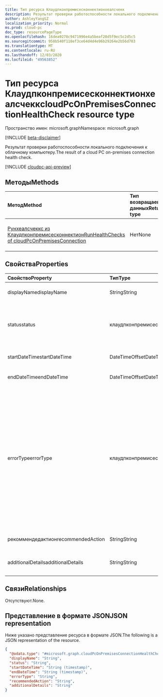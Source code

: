 ```yaml
---
title: Тип ресурса Клаудпконпремисесконнектионхеалсчекк
description: Результат проверки работоспособности локального подключения к облачному компьютеру.
author: AshleyYangSZ
localization_priority: Normal
ms.prod: cloud-pc
doc_type: resourcePageType
ms.openlocfilehash: 16dea9278c9471996e4a5beaf20d5f9ec5c2d5c5
ms.sourcegitcommit: 958b540f118ef3ce64d4d4e96b29264e2b56d703
ms.translationtype: MT
ms.contentlocale: ru-RU
ms.lasthandoff: 12/03/2020
ms.locfileid: "49563852"
---
```

# <a name="cloudpconpremisesconnectionhealthcheck-resource-type"></a><span data-ttu-id="f3392-103">Тип ресурса Клаудпконпремисесконнектионхеалсчекк</span><span class="sxs-lookup"><span data-stu-id="f3392-103">cloudPcOnPremisesConnectionHealthCheck resource type</span></span>

<span data-ttu-id="f3392-104">Пространство имен: microsoft.graph</span><span class="sxs-lookup"><span data-stu-id="f3392-104">Namespace: microsoft.graph</span></span>

[!INCLUDE [beta-disclaimer](../../includes/beta-disclaimer.md)]

<span data-ttu-id="f3392-105">Результат проверки работоспособности локального подключения к облачному компьютеру.</span><span class="sxs-lookup"><span data-stu-id="f3392-105">The result of a cloud PC on-premises connection health check.</span></span>

[!INCLUDE [cloudpc-api-preview](../../includes/cloudpc-api-preview.md)]

## <a name="methods"></a><span data-ttu-id="f3392-106">Методы</span><span class="sxs-lookup"><span data-stu-id="f3392-106">Methods</span></span>

|<span data-ttu-id="f3392-107">Метод</span><span class="sxs-lookup"><span data-stu-id="f3392-107">Method</span></span>|<span data-ttu-id="f3392-108">Тип возвращаемых данных</span><span class="sxs-lookup"><span data-stu-id="f3392-108">Return type</span></span>|<span data-ttu-id="f3392-109">Описание</span><span class="sxs-lookup"><span data-stu-id="f3392-109">Description</span></span>|
|:---|:---|:---|
|[<span data-ttu-id="f3392-110">Рунхеалсчеккс из Клаудпконпремисесконнектион</span><span class="sxs-lookup"><span data-stu-id="f3392-110">RunHealthChecks of cloudPcOnPremisesConnection</span></span>](../api/cloudpconpremisesconnection-runhealthcheck.md)|<span data-ttu-id="f3392-111">Нет</span><span class="sxs-lookup"><span data-stu-id="f3392-111">None</span></span>|<span data-ttu-id="f3392-112">Выполнение проверок работоспособности [клаудпконпремисесконнектион](../resources/cloudpconpremisesconnection.md).</span><span class="sxs-lookup"><span data-stu-id="f3392-112">Run the health checks of a [cloudPcOnPremisesConnection](../resources/cloudpconpremisesconnection.md).</span></span>|

## <a name="properties"></a><span data-ttu-id="f3392-113">Свойства</span><span class="sxs-lookup"><span data-stu-id="f3392-113">Properties</span></span>

|<span data-ttu-id="f3392-114">Свойство</span><span class="sxs-lookup"><span data-stu-id="f3392-114">Property</span></span>|<span data-ttu-id="f3392-115">Тип</span><span class="sxs-lookup"><span data-stu-id="f3392-115">Type</span></span>|<span data-ttu-id="f3392-116">Описание</span><span class="sxs-lookup"><span data-stu-id="f3392-116">Description</span></span>|
|:---|:---|:---|
|<span data-ttu-id="f3392-117">displayName</span><span class="sxs-lookup"><span data-stu-id="f3392-117">displayName</span></span>|<span data-ttu-id="f3392-118">String</span><span class="sxs-lookup"><span data-stu-id="f3392-118">String</span></span>|<span data-ttu-id="f3392-119">Отображаемое имя для данного элемента проверки работоспособности.</span><span class="sxs-lookup"><span data-stu-id="f3392-119">The display name for this health check item.</span></span>|
|<span data-ttu-id="f3392-120">status</span><span class="sxs-lookup"><span data-stu-id="f3392-120">status</span></span>|<span data-ttu-id="f3392-121">клаудпконпремисесконнектионстатус</span><span class="sxs-lookup"><span data-stu-id="f3392-121">cloudPcOnPremisesConnectionStatus</span></span>|<span data-ttu-id="f3392-122">Состояние элемента "Проверка работоспособности".</span><span class="sxs-lookup"><span data-stu-id="f3392-122">The status of the health check item.</span></span> <span data-ttu-id="f3392-123">Только для чтения.</span><span class="sxs-lookup"><span data-stu-id="f3392-123">Read-only.</span></span> <span data-ttu-id="f3392-124">Возможные значения: `Pending`, `Running`, `Passed`, `Failed`, `UnknownFutureValue`.</span><span class="sxs-lookup"><span data-stu-id="f3392-124">Possible values are: `Pending`, `Running`, `Passed`, `Failed`, `UnknownFutureValue`.</span></span>|
|<span data-ttu-id="f3392-125">startDateTime</span><span class="sxs-lookup"><span data-stu-id="f3392-125">startDateTime</span></span>|<span data-ttu-id="f3392-126">DateTimeOffset</span><span class="sxs-lookup"><span data-stu-id="f3392-126">DateTimeOffset</span></span>|<span data-ttu-id="f3392-127">Время начала элемента проверки работоспособности.</span><span class="sxs-lookup"><span data-stu-id="f3392-127">The start time of the health check item.</span></span> <span data-ttu-id="f3392-128">Только для чтения.</span><span class="sxs-lookup"><span data-stu-id="f3392-128">Read-only.</span></span>|
|<span data-ttu-id="f3392-129">endDateTime</span><span class="sxs-lookup"><span data-stu-id="f3392-129">endDateTime</span></span>|<span data-ttu-id="f3392-130">DateTimeOffset</span><span class="sxs-lookup"><span data-stu-id="f3392-130">DateTimeOffset</span></span>|<span data-ttu-id="f3392-131">Время окончания элемента проверки работоспособности.</span><span class="sxs-lookup"><span data-stu-id="f3392-131">The end time of the health check item.</span></span> <span data-ttu-id="f3392-132">Только для чтения.</span><span class="sxs-lookup"><span data-stu-id="f3392-132">Read-only.</span></span>|
|<span data-ttu-id="f3392-133">errorType</span><span class="sxs-lookup"><span data-stu-id="f3392-133">errorType</span></span>|<span data-ttu-id="f3392-134">клаудпконпремисесконнектионхеалсчеккеррортипе</span><span class="sxs-lookup"><span data-stu-id="f3392-134">cloudPcOnPremisesConnectionHealthCheckErrorType</span></span>|<span data-ttu-id="f3392-135">Тип ошибки, возникшей во время этой проверки работоспособности.</span><span class="sxs-lookup"><span data-stu-id="f3392-135">The type of error that occurred during this health check.</span></span> <span data-ttu-id="f3392-136">Возможные значения: `DnsCheckFqdnNotFound`, `DnsCheckUnknownError`, `AdJoinCheckFqdnNotFound`, `AdJoinCheckIncorrectCredentials`, `AdJoinCheckOrganizationalUnitNotFound`, `AdJoinCheckOrganizationalUnitIncorrectFormat`, `AdJoinCheckUnknownError`, `EndpointConnectivityCheckUrlNotWhitelisted`, `EndpointConnectivityCheckUnknownError`, `AadConnectivityCheckUnknownError`.</span><span class="sxs-lookup"><span data-stu-id="f3392-136">Possible values are: `DnsCheckFqdnNotFound`, `DnsCheckUnknownError`, `AdJoinCheckFqdnNotFound`, `AdJoinCheckIncorrectCredentials`, `AdJoinCheckOrganizationalUnitNotFound`, `AdJoinCheckOrganizationalUnitIncorrectFormat`, `AdJoinCheckUnknownError`, `EndpointConnectivityCheckUrlNotWhitelisted`, `EndpointConnectivityCheckUnknownError`, `AadConnectivityCheckUnknownError`.</span></span>|
|<span data-ttu-id="f3392-137">рекоммендедактион</span><span class="sxs-lookup"><span data-stu-id="f3392-137">recommendedAction</span></span>|<span data-ttu-id="f3392-138">String</span><span class="sxs-lookup"><span data-stu-id="f3392-138">String</span></span>|<span data-ttu-id="f3392-139">Рекомендуемое действие для исправления соответствующей ошибки.</span><span class="sxs-lookup"><span data-stu-id="f3392-139">The recommended action to fix the corresponding error.</span></span>|
|<span data-ttu-id="f3392-140">additionalDetails</span><span class="sxs-lookup"><span data-stu-id="f3392-140">additionalDetails</span></span>|<span data-ttu-id="f3392-141">String</span><span class="sxs-lookup"><span data-stu-id="f3392-141">String</span></span>|<span data-ttu-id="f3392-142">Дополнительные сведения о проверке работоспособности или рекомендуемом действии.</span><span class="sxs-lookup"><span data-stu-id="f3392-142">Additional details about the health check or the recommended action.</span></span>|

## <a name="relationships"></a><span data-ttu-id="f3392-143">Связи</span><span class="sxs-lookup"><span data-stu-id="f3392-143">Relationships</span></span>

<span data-ttu-id="f3392-144">Отсутствуют.</span><span class="sxs-lookup"><span data-stu-id="f3392-144">None.</span></span>

## <a name="json-representation"></a><span data-ttu-id="f3392-145">Представление в формате JSON</span><span class="sxs-lookup"><span data-stu-id="f3392-145">JSON representation</span></span>

<span data-ttu-id="f3392-146">Ниже указано представление ресурса в формате JSON.</span><span class="sxs-lookup"><span data-stu-id="f3392-146">The following is a JSON representation of the resource.</span></span>
<!-- {
  "blockType": "resource",
  "@odata.type": "microsoft.graph.cloudPcOnPremisesConnectionHealthCheck"
}
-->

``` json
{
  "@odata.type": "#microsoft.graph.cloudPcOnPremisesConnectionHealthCheck",
  "displayName": "String",
  "status": "String",
  "startDateTime": "String (timestamp)",
  "endDateTime": "String (timestamp)",
  "errorType": "String",
  "recommendedAction": "String",
  "additionalDetails": "String"
}
```
